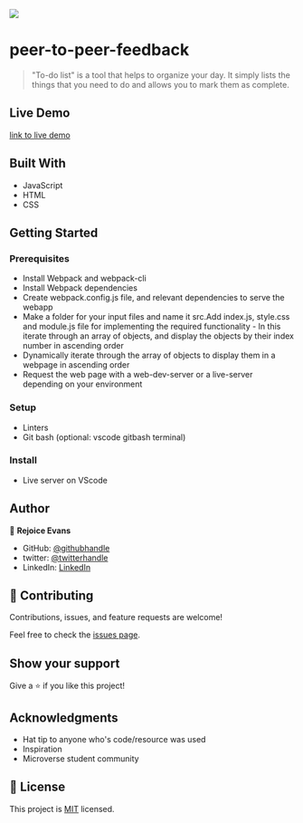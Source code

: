 ![](https://img.shields.io/badge/Microverse-blueviolet)

# peer-to-peer-feedback

> "To-do list" is a tool that helps to organize your day. It simply lists the things that you need to do and allows you to mark them as complete.


## Live Demo

[link to live demo](https://rmjspecial.github.io/To-Do-List-App/)



## Built With

- JavaScript
- HTML
- CSS

## Getting Started

### Prerequisites

- Install Webpack and webpack-cli
- Install Webpack dependencies
- Create webpack.config.js file, and relevant dependencies to serve the webapp
- Make a folder for your input files and name it src.Add index.js, style.css and module.js file for implementing the required functionality - In this iterate through an array of objects, and display the objects by their index number in ascending order
- Dynamically iterate through the array of objects to display them in a webpage in ascending order
- Request the web page with a web-dev-server or a live-server depending on your environment 

### Setup

- Linters
- Git bash (optional: vscode gitbash terminal)

### Install

- Live server on VScode

## Author

👤 **Rejoice Evans**

- GitHub: [@githubhandle]( https://github.com/rmjspecial)
- twitter:  [@twitterhandle](https://twitter.com/rmjspecial2)
- LinkedIn: [LinkedIn](https://www.linkedin.com/in/rejoice-evans-74882122a/)

## 🤝 Contributing
Contributions, issues, and feature requests are welcome!

Feel free to check the [issues page](../../issues/).

## Show your support

Give a ⭐️ if you like this project!

## Acknowledgments

- Hat tip to anyone who's code/resource was used
- Inspiration
- Microverse student community

## 📝 License

This project is [MIT](./MIT.md) licensed.